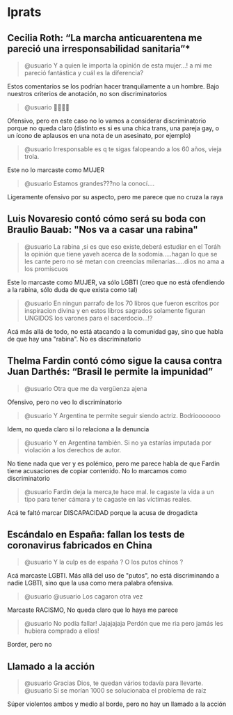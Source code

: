 # lprats

## Cecilia Roth: “La marcha anticuarentena me pareció una irresponsabilidad sanitaria”*


> @usuario Y a quien le importa la opinión de esta mujer...! a mi me pareció fantástica y cuál es la diferencia?

Estos comentarios se los podrían hacer tranquilamente a un hombre. Bajo nuestros criterios de anotación, no son discriminatorios


>  @usuario 🤮🤮🤮🤮

 Ofensivo, pero en este caso no lo vamos a considerar discriminatorio porque no queda claro (distinto es si es una chica trans, una pareja gay, o un ícono de aplausos en una nota de un asesinato, por ejemplo)


> @usuario Irresponsable es q te sigas falopeando a los 60 años, vieja trola.

Este no lo marcaste como MUJER

> @usuario Estamos grandes???no la conocí....

Ligeramente ofensivo por su aspecto, pero me parece que no cruza la raya


## Luis Novaresio contó cómo será su boda con Braulio Bauab: "Nos va a casar una rabina"


> @usuario La rabina ,si es que eso existe,deberá estudiar en el Toráh la opinión que tiene yaveh acerca de la sodomía.....hagan lo que se les cante pero no sé metan con creencias milenarias.....dios no ama a los promiscuos

Este lo marcaste como MUJER, va sólo LGBTI (creo que no está ofendiendo a la rabina, sólo duda de que exista como tal)

> @usuario En ningun parrafo de los 70 libros que fueron escritos por inspiracion divina y en estos libros sagrados solamente figuran UNGIDOS los varones para el sacerdocio...!?

Acá más allá de todo, no está atacando a la comunidad gay, sino que habla de que hay una "rabina". No es discriminatorio

## Thelma Fardin contó cómo sigue la causa contra Juan Darthés: “Brasil le permite la impunidad”

> @usuario Otra que me da vergüenza ajena

Ofensivo, pero no veo lo discriminatorio

> @usuario Y Argentina te permite seguir siendo actriz. Bodriooooooo

Idem, no queda claro si lo relaciona a la denuncia

> @usuario Y en Argentina también. Si no ya estarías imputada por violación a los derechos de autor.

No tiene nada que ver y es polémico, pero me parece habla de que Fardin tiene acusaciones de copiar contenido. No lo marcamos como discriminatorio


>  @usuario Fardin deja la merca,te hace mal.
> le cagaste la vida a un tipo para tener cámara y te cagaste en las víctimas reales.

Acá te faltó marcar DISCAPACIDAD porque la acusa de drogadicta

## Escándalo en España: fallan los tests de coronavirus fabricados en China

> @usuario Y la culp es de españa ?  O los putos chinos ?

Acá marcaste LGBTI. Más allá del uso de "putos", no está discriminando a nadie LGBTI, sino que la usa como mera palabra ofensiva.

>  @usuario @usuario Los cagaron otra vez

Marcaste RACISMO, No queda claro que lo haya me parece

> @usuario No podía fallar!  Jajajajaja Perdón que me ria pero jamás les hubiera comprado a ellos!

Border, pero no



## Llamado a la acción


>  @usuario Gracias Dios, te quedan vários todavía para llevarte.
>  @usuario Si se morían 1000 se solucionaba el problema de raíz

Súper violentos ambos y medio al borde, pero no hay un llamado a la acción
